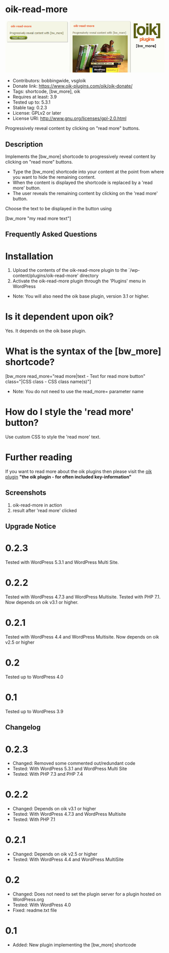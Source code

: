# oik-read-more 
![banner](https://raw.githubusercontent.com/bobbingwide/oik-read-more/master/assets/oik-read-more-banner-772x250.jpg)
* Contributors: bobbingwide, vsgloik
* Donate link: https://www.oik-plugins.com/oik/oik-donate/
* Tags: shortcode, [bw_more], oik
* Requires at least: 3.9
* Tested up to: 5.3.1
* Stable tag: 0.2.3
* License: GPLv2 or later
* License URI: http://www.gnu.org/licenses/gpl-2.0.html

Progressively reveal content by clicking on "read more" buttons.

## Description 
Implements the [bw_more] shortcode to progressively reveal content by clicking on "read more" buttons.

* Type the [bw_more] shortcode into your content at the point from where you want to hide the remaining content.
* When the content is displayed the shortcode is replaced by a 'read more' button.
* The user reveals the remaining content by clicking on the 'read more' button.

Choose the text to be displayed in the button using

[bw_more "my read more text"]



## Frequently Asked Questions 

# Installation 
1. Upload the contents of the oik-read-more plugin to the `/wp-content/plugins/oik-read-more' directory
1. Activate the oik-read-more plugin through the 'Plugins' menu in WordPress

* Note: You will also need the oik base plugin, version 3.1 or higher.

# Is it dependent upon oik? 
Yes. It depends on the oik base plugin.

# What is the syntax of the [bw_more] shortcode? 

[bw_more
 read_more="read more|text - Text for read more button"
 class="|CSS class - CSS class name(s)"]


* Note: You do not need to use the read_more= parameter name

# How do I style the 'read more' button? 

Use custom CSS to style the 'read more' text.

# Further reading 
If you want to read more about the oik plugins then please visit the
[oik plugin](https://www.oik-plugins.com/oik)
**"the oik plugin - for often included key-information"**


## Screenshots 
1. oik-read-more in action
2. result after 'read more' clicked

## Upgrade Notice 
# 0.2.3 
Tested with WordPress 5.3.1 and WordPress Multi Site.

# 0.2.2 
Tested with WordPress 4.7.3 and WordPress Multisite. Tested with PHP 7.1. Now depends on oik v3.1 or higher.

# 0.2.1 
Tested with WordPress 4.4 and WordPress Multisite. Now depends on oik v2.5 or higher

# 0.2 
Tested up to WordPress 4.0

# 0.1 
Tested up to WordPress 3.9

## Changelog 
# 0.2.3 
* Changed: Removed some commented out/redundant code
* Tested: With WordPress 5.3.1 and WordPress Multi Site
* Tested: With PHP 7.3 and PHP 7.4

# 0.2.2 
* Changed: Depends on oik v3.1 or higher
* Tested: With WordPress 4.7.3 and WordPress Multisite
* Tested: With PHP 7.1

# 0.2.1 
* Changed: Depends on oik v2.5 or higher
* Tested: With WordPress 4.4 and WordPress MultiSite

# 0.2 
* Changed: Does not need to set the plugin server for a plugin hosted on WordPress.org
* Tested: With WordPress 4.0
* Fixed: readme.txt file

# 0.1 
* Added: New plugin implementing the [bw_more] shortcode

